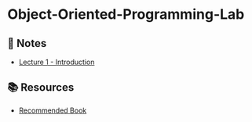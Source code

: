 # Object-Oriented-Programming-Lab

## 📝 Notes
- [Lecture 1 - Introduction](./lectures/lecture-01.pdf)

## 📚 Resources
- [Recommended Book](./resources/book.pdf)